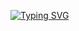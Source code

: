 

 <a href="https://git.io/typing-svg"><img src="https://readme-typing-svg.demolab.com?font=Fira+Code&duration=3000&pause=1&color=F7D836&center=true&width=435&lines=i+hate+my+life+n+i+wanna+die+)X;cuz+i+dont+got+no+ifone+%3E%3A(" alt="Typing SVG" /></a>
